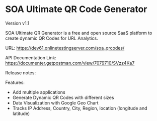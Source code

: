 # SOA Ultimate QR Code Generator

Version v1.1

SOA Ultimate QR Generator is a free and open source SaaS platform to create dynamic QR Codes for URL Analytics. 

URL: https://dev61.onlinetestingserver.com/soa_qrcodes/

API Documentation Link: https://documenter.getpostman.com/view/7079710/SVzz4Ka7

Release notes:

Features:
+ Add multiple applications
+ Generate Dynamic QR Codes with different sizes
+ Data Visualization with Google Geo Chart
+ Tracks IP Address, Country, City, Region, location (longitude and latitude)
